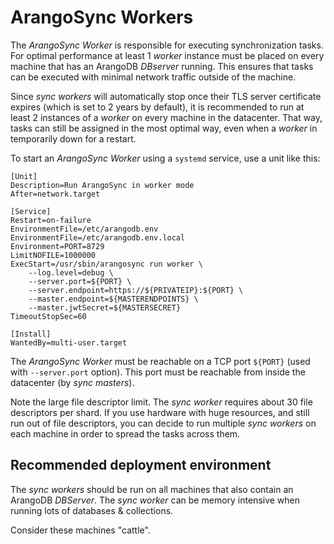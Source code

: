 <!-- don't edit here, its from https://@github.com/arangodb/arangosync.git / doc-integration/Manual/ -->
# ArangoSync Workers

The _ArangoSync Worker_ is responsible for executing synchronization tasks.
<br/> For optimal performance at least 1 _worker_ instance must be placed on 
every machine that has an ArangoDB _DBserver_ running. This ensures that tasks 
can be executed with minimal network traffic outside of the machine.

Since _sync workers_ will automatically stop once their TLS server certificate expires 
(which is set to 2 years by default), it is recommended to run at least 2 instances
of a _worker_ on every machine in the datacenter. That way, tasks can still be 
assigned in the most optimal way, even when a _worker_ in temporarily down for a
restart.

To start an _ArangoSync Worker_ using a `systemd` service, use a unit like this:

```text
[Unit]
Description=Run ArangoSync in worker mode 
After=network.target

[Service]
Restart=on-failure
EnvironmentFile=/etc/arangodb.env 
EnvironmentFile=/etc/arangodb.env.local
Environment=PORT=8729
LimitNOFILE=1000000
ExecStart=/usr/sbin/arangosync run worker \
    --log.level=debug \
    --server.port=${PORT} \
    --server.endpoint=https://${PRIVATEIP}:${PORT} \
    --master.endpoint=${MASTERENDPOINTS} \
    --master.jwtSecret=${MASTERSECRET}
TimeoutStopSec=60

[Install]
WantedBy=multi-user.target
```

The _ArangoSync Worker_ must be reachable on a TCP port `${PORT}` (used with `--server.port`
option). This port must be reachable from inside the datacenter (by _sync masters_).

Note the large file descriptor limit. The _sync worker_ requires about 30 file descriptors per
shard. If you use hardware with huge resources, and still run out of file descriptors,
you can decide to run multiple _sync workers_ on each machine in order to spread the tasks across them.

## Recommended deployment environment

The _sync workers_ should be run on all machines that also contain an ArangoDB _DBServer_.
The _sync worker_ can be memory intensive when running lots of databases & collections.

Consider these machines "cattle".